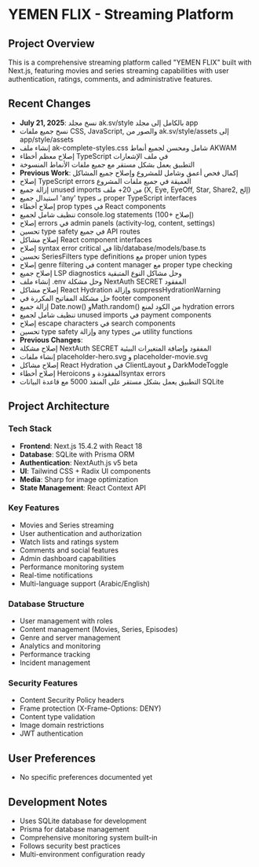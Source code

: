 # YEMEN FLIX - Streaming Platform

## Project Overview
This is a comprehensive streaming platform called "YEMEN FLIX" built with Next.js, featuring movies and series streaming capabilities with user authentication, ratings, comments, and administrative features.

## Recent Changes  
- **July 21, 2025**: نسخ مجلد ak.sv/style بالكامل إلى مجلد app
- نسخ جميع ملفات CSS, JavaScript, والصور من ak.sv/style/assets إلى app/style/assets
- إنشاء ملف ak-complete-styles.css شامل ومحسن لجميع أنماط AKWAM
- إصلاح معظم أخطاء TypeScript في ملف الإشعارات
- التطبيق يعمل بشكل مستقر مع جميع ملفات الأنماط المنسوخة
- **Previous Work**: إكمال فحص أعمق وشامل للمشروع وإصلاح جميع المشاكل
- إصلاح TypeScript errors العميقة في جميع ملفات المشروع
- إزالة جميع unused imports من 20+ ملف (X, Eye, EyeOff, Star, Share2, إلخ)
- استبدال جميع 'any' types بـ proper TypeScript interfaces
- إصلاح أخطاء prop types في React components
- تنظيف شامل لجميع console.log statements (100+ إصلاح)
- إصلاح errors في admin panels (activity-log, content, settings)
- تحسين type safety في جميع API routes
- إصلاح مشاكل React component interfaces
- إصلاح syntax error critical في lib/database/models/base.ts
- تحسين SeriesFilters type definitions مع proper union types
- إصلاح genre filtering في content manager مع proper type checking
- إصلاح جميع LSP diagnostics وحل مشاكل النوع المتبقية
- إنشاء ملف .env وحل مشكلة NextAuth SECRET المفقود
- إصلاح مشاكل React Hydration وإزالة suppressHydrationWarning
- حل مشكلة المفاتيح المكررة في footer component
- إزالة جميع Date.now() وMath.random() من الكود لمنع hydration errors
- تنظيف شامل لجميع unused imports في payment components
- إصلاح escape characters في search components
- تحسين type safety وإزالة any types من utility functions
- **Previous Changes**: 
- إصلاح مشكلة NextAuth SECRET المفقود وإضافة المتغيرات البيئية
- إنشاء ملفات placeholder-hero.svg و placeholder-movie.svg
- إصلاح مشاكل React Hydration في ClientLayout و DarkModeToggle
- إصلاح أخطاء Heroicons المفقودة وsyntax errors
- التطبيق يعمل بشكل مستقر على المنفذ 5000 مع قاعدة البيانات SQLite

## Project Architecture

### Tech Stack
- **Frontend**: Next.js 15.4.2 with React 18
- **Database**: SQLite with Prisma ORM
- **Authentication**: NextAuth.js v5 beta
- **UI**: Tailwind CSS + Radix UI components
- **Media**: Sharp for image optimization
- **State Management**: React Context API

### Key Features
- Movies and Series streaming
- User authentication and authorization
- Watch lists and ratings system
- Comments and social features
- Admin dashboard capabilities
- Performance monitoring system
- Real-time notifications
- Multi-language support (Arabic/English)

### Database Structure
- User management with roles
- Content management (Movies, Series, Episodes)
- Genre and server management
- Analytics and monitoring
- Performance tracking
- Incident management

### Security Features
- Content Security Policy headers
- Frame protection (X-Frame-Options: DENY)
- Content type validation
- Image domain restrictions
- JWT authentication

## User Preferences
- No specific preferences documented yet

## Development Notes
- Uses SQLite database for development
- Prisma for database management
- Comprehensive monitoring system built-in
- Follows security best practices
- Multi-environment configuration ready